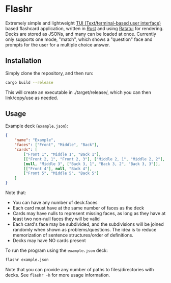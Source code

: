 # Flashr
Extremely simple and lightweight [TUI (Text/terminal-based user interface)](https://en.wikipedia.org/wiki/Text-based_user_interface) based flashcard application, written in [Rust](https://www.rust-lang.org/) and using [Ratatui](https://ratatui.rs/) for rendering. Decks are stored as JSONs, and many can be loaded at once. Currently only supports one mode, "match", which shows a "question" face and prompts for the user for a multiple choice answer.

## Installation
Simply clone the repository, and then run:
```sh
cargo build --release
```
This will create an executable in ./target/release/, which you can then link/copy/use as needed.

## Usage
Example deck (`example.json`):
```json
{
    "name": "Example",
    "faces": ["Front", "Middle", "Back"],
    "cards": [
        ["Front 1", "Middle 1", "Back 1"],
        [["Front 2, 1", "Front 2, 3"], ["Middle 2, 1", "Middle 2, 2"], "Back 2"],
        [null, "Middle 3", ["Back 3, 1", "Back 3, 2", "Back 3, 3"]],
        [["Front 4"], null, "Back 4"],
        ["Front 5", "Middle 5", "Back 5"]
    ]
}
```
Note that:
- You can have any number of deck.faces
- Each card must have at the same number of faces as the deck
- Cards may have nulls to represent missing faces, as long as they have at least two non-null faces they will be valid
- Each card's face may be subdivided, and the subdivisions will be joined randomly when shown as problems/questions. The idea is to reduce memorization of sentence structures/order of definitions.
- Decks may have NO cards present

To run the program using the `example.json` deck:
```sh
flashr example.json
```

Note that you can provide any number of paths to files/directories with decks. See `flashr -h` for more usage information.
